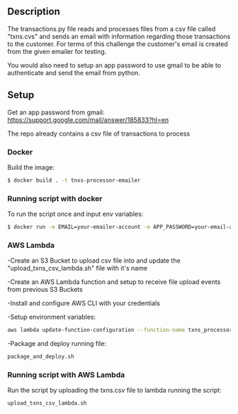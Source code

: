 ## Description

The transactions.py file reads and processes files from a csv file called "txns.cvs" and sends an email with information regarding those transactions to the customer.
For terms of this challenge the customer's email is created from the given emailer for testing.

You would also need to setup an app password to use gmail to be able to authenticate and send the email from python.

## Setup

Get an app password from gmail:
https://support.google.com/mail/answer/185833?hl=en

The repo already contains a csv file of transactions to process

### Docker

Build the image:
```bash
$ docker build . -t tnxs-processor-emailer
```

### Running script with docker

To run the script once and input env variables:
```bash
$ docker run -e EMAIL=your-emailer-account -e APP_PASSWORD=your-email-app-password txns
```

### AWS Lambda

-Create an S3 Bucket to upload csv file into and update the "upload_txns_csv_lambda.sh" file with it's name

-Create an AWS Lambda function and setup to receive file upload events from previous S3 Buckets

-Install and configure AWS CLI with your credentials 

-Setup environment variables:
```bash
aws lambda update-function-configuration --function-name txns_processor_and_emailer --environment "Variables={EMAIL=YOUR_EMAIL,APP_PASSWORD=YOUR_APP_PASSWORD}"
```

-Package and deploy running file:
```bash
package_and_deploy.sh
```

### Running script with AWS Lambda

Run the script by uploading the txns.csv file to lambda running the script:
```bash
upload_txns_csv_lambda.sh
```